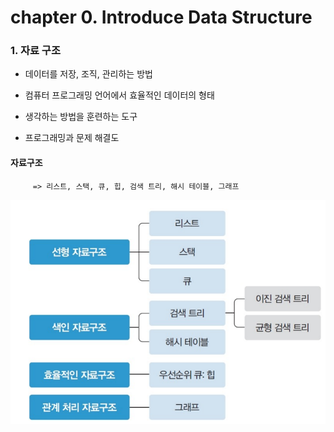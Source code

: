 # chapter 0. Introduce Data Structure

### 1. 자료 구조

- 데이터를 저장, 조직, 관리하는 방법   

- 컴퓨터 프로그래밍 언어에서 효율적인 데이터의 형태

- 생각하는 방법을 훈련하는 도구

- 프로그래밍과 문제 해결도   

#### 자료구조
         => 리스트, 스택, 큐, 힙, 검색 트리, 해시 테이블, 그래프
         
![datastructure](https://github.com/BangYunseo/TIL/blob/main/CS/Data%20Structure/%20Image/ch0/datastructure.PNG) 
